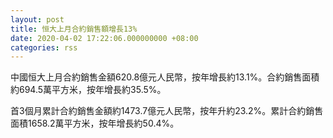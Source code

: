 ```yaml
---
layout: post
title: 恒大上月合約銷售額增長13%
date: 2020-04-02 17:22:06.000000000 +08:00
categories: rss
---
```


中國恒大上月合約銷售金額620.8億元人民幣，按年增長約13.1%。合約銷售面積約694.5萬平方米，按年增長約35.5%。

首3個月累計合約銷售金額約1473.7億元人民幣，按年升約23.2%。累計合約銷售面積1658.2萬平方米，按年增長約50.4%。
